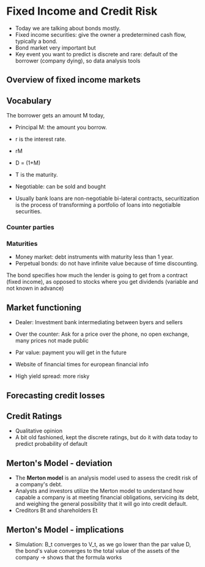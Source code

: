 # Fixed Income and Credit Risk

- Today we are talking about bonds mostly.
- Fixed income securities: give the owner a predetermined cash flow, typically a bond.
- Bond market very important but 
- Key event you want to predict is discrete and rare: default of the borrower (company dying), so data analysis tools

## Overview of fixed income markets

## Vocabulary

The borrower gets an amount M today, 

- Principal M: the amount you borrow.
- r is the interest rate.
- rM
- D = (1+M)
- T is the maturity. 

- Negotiable: can be sold and bought
- Usually bank loans are non-negotiable bi-lateral contracts, securitization is the process of transforming a portfolio of loans into negotialble securities.

### Counter parties

### Maturities

- Money market: debt instruments with maturity less than 1 year.
- Perpetual bonds: do not have infinite value because of time discounting.

The bond specifies how much the lender is going to get from a contract (fixed income), as opposed to stocks where you get dividends (variable and not known in advance)

## Market functioning

- Dealer: Investment bank intermediating between byers and sellers
- Over the counter: Ask for a price over the phone, no open exchange, many prices not made public

- Par value: payment you will get in the future

- Website of financial times for european financial info

- High yield spread: more risky

## Forecasting credit losses

## Credit Ratings

- Qualitative opinion 
- A bit old fashioned, kept the discrete ratings, but do it with data today to predict probability of default

## Merton's Model - deviation

- The **Merton model** is an analysis model used to assess the credit risk of a company's debt.
- Analysts and investors utilize the Merton model to understand how capable a company is at meeting financial obligations, servicing its debt, and weighing the general possibility that it will go into credit default.
- Creditors Bt and shareholders Et

## Merton's Model - implications

- Simulation: B_t converges to V_t, as we go lower than the par value D, the bond's value converges to the total value of the assets of the company -> shows that the formula works